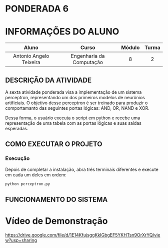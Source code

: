 # PONDERADA 6

# INFORMAÇÕES DO ALUNO
Aluno | Curso | Módulo | Turma
:---: | :---: | :---: | :---:
Antonio Angelo Teixeira | Engenharia da Computação | 8 | 2


## DESCRIÇÃO DA ATIVIDADE


A sexta atividade ponderada visa a implementação de um sistema perceptron, representando um dos primeiros modelos de neurônios artificiais. O objetivo desse perceptron é ser treinado para produzir o comportamanto das seguintes portas lógicas: AND, OR, NAND e XOR. 

Dessa forma, o usuário executa o script em python e recebe uma representação de uma tabela com as portas lógicas e suas saídas esperadas.

## COMO EXECUTAR O PROJETO

### Execução
Depois de completar a instalação, abra três terminais diferentes e execute em cada um deles em ordem:

```bash
python perceptron.py
```
## FUNCIONAMENTO DO SISTEMA




# Vídeo de Demonstração

https://drive.google.com/file/d/1E14KfujsggKkIGbgEF5YKHTsn9OrXrYQ/view?usp=sharing







